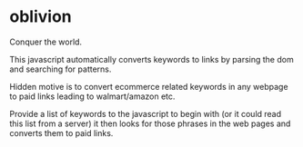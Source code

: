 oblivion
========

Conquer the world.

This javascript automatically converts keywords to links by parsing the dom and searching for patterns.

Hidden motive is to convert ecommerce related keywords in any webpage to paid links leading to walmart/amazon etc.

Provide a list of keywords to the javascript to begin with (or it could read this list from a server) it then looks for 
those phrases in the web pages and converts them to paid links.

